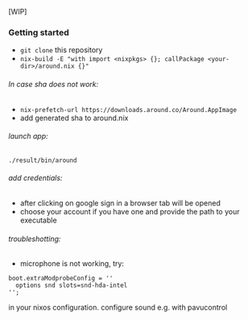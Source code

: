[WIP]
### Getting started
* ```git clone``` this repository
* ```nix-build -E "with import <nixpkgs> {}; callPackage <your-dir>/around.nix {}"```

###### In case sha does not work:
* ```nix-prefetch-url https://downloads.around.co/Around.AppImage```
* add generated sha to around.nix

###### launch app: 
```./result/bin/around```

###### add credentials:
* after clicking on google sign in a browser tab will be opened
* choose your account if you have one and provide the path to your executable

###### troubleshotting:
* microphone is not working, try:
```
boot.extraModprobeConfig = ''
  options snd slots=snd-hda-intel
'';
```
in your nixos configuration.
configure sound e.g. with pavucontrol
